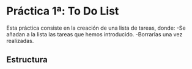 # Práctica 1ª: To Do List
Esta práctica consiste en la creación de una lista de tareas, donde:
-Se añadan a la lista las tareas que hemos introducido.
-Borrarlas una vez realizadas.


## Estructura
